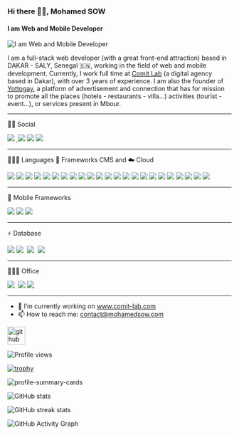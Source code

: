 ### Hi there 👋🏽, Mohamed SOW
#### I am Web and Mobile Developer
![I am Web and Mobile Developer](https://arturssmirnovs.github.io/github-profile-readme-generator/images/banner.png)

I am a full-stack web developer (with a great front-end attraction) based in DAKAR - SALY, Senegal 🇸🇳, working in the field of web and mobile development. Currently, I work full time at [Comit Lab](wwww.comit-lab.com) (a digital agency based in Dakar), with over 3 years of experience. I am also the founder of [Yottogay](wwww.yotto-gay.com), a platform of advertisement and connection that has for mission to promote all the places (hotels - restaurants - villa...) activities (tourist - event...), or services present in Mbour.
 
---

🤝🏽 Social 

<a href="https://www.linkedin.com/in/mohamed-sow-833858156/"><img src='https://img.shields.io/badge/LinkedIn-0077B5?style=for-the-badge&logo=linkedin&logoColor=white'></a> <a href="https://twitter.com/sowmohamed96"><img src=''> <img src='https://img.shields.io/badge/Twitter-1DA1F2?style=for-the-badge&logo=twitter&logoColor=white'></a> <a href="https://www.facebook.com/profile.php?id=100021445321859"><img src='https://img.shields.io/badge/Facebook-1877F2?style=for-the-badge&logo=facebook&logoColor=white'></a> <a href="https://wa.me/+221781756385"><img src='https://img.shields.io/badge/WhatsApp-25D366?style=for-the-badge&logo=whatsapp&logoColor=white'></a>
   
---

👨🏽‍💻 Languages 🚀 Frameworks CMS and ☁️ Cloud 

<img src='https://img.shields.io/badge/C-00599C?style=for-the-badge&logo=c&logoColor=white'> <img src='https://img.shields.io/badge/HTML5-E34F26?style=for-the-badge&logo=html5&logoColor=white'> <img src='https://img.shields.io/badge/CSS3-1572B6?style=for-the-badge&logo=css3&logoColor=white'> <img src='https://img.shields.io/badge/JavaScript-323330?style=for-the-badge&logo=javascript&logoColor=F7DF1E'> <img src='https://img.shields.io/badge/json-5E5C5C?style=for-the-badge&logo=json&logoColor=white'> <img src='https://img.shields.io/badge/PHP-777BB4?style=for-the-badge&logo=php&logoColor=white'> <img src='https://img.shields.io/badge/Python-FFD43B?style=for-the-badge&logo=python&logoColor=blue'> <img src='https://img.shields.io/badge/TypeScript-007ACC?style=for-the-badge&logo=typescript&logoColor=white'> <img src='https://img.shields.io/badge/Wordpress-21759B?style=for-the-badge&logo=wordpress&logoColor=white'> <img src='https://img.shields.io/badge/Digital_Ocean-0080FF?style=for-the-badge&logo=DigitalOcean&logoColor=white'> <img src='https://img.shields.io/badge/Heroku-430098?style=for-the-badge&logo=heroku&logoColor=white https://img.shields.io/badge/Amp-000?style=for-the-badge&logo=amp&logoColor=005AF0'> <img src='https://img.shields.io/badge/Angular-DD0031?style=for-the-badge&logo=angular&logoColor=white'> <img src='https://img.shields.io/badge/React-20232A?style=for-the-badge&logo=react&logoColor=61DAFB'> <img src='https://img.shields.io/badge/Node.js-339933?style=for-the-badge&logo=nodedotjs&logoColor=white'> <img src='https://img.shields.io/badge/Django-092E20?style=for-the-badge&logo=django&logoColor=green'> <img src='https://img.shields.io/badge/Express.js-000000?style=for-the-badge&logo=express&logoColor=white'> <img src='https://img.shields.io/badge/Laravel-FF2D20?style=for-the-badge&logo=laravel&logoColor=white'> <img src='https://img.shields.io/badge/npm-CB3837?style=for-the-badge&logo=npm&logoColor=white'> <img src='https://img.shields.io/badge/Yarn-2C8EBB?style=for-the-badge&logo=yarn&logoColor=white'> <img src='https://img.shields.io/badge/jQuery-0769AD?style=for-the-badge&logo=jquery&logoColor=white'> <img src='https://img.shields.io/badge/ThreeJs-black?style=for-the-badge&logo=three.js&logoColor=white'> <img src='https://img.shields.io/badge/Sass-CC6699?style=for-the-badge&logo=sass&logoColor=white'> <img src='https://img.shields.io/badge/Bootstrap-563D7C?style=for-the-badge&logo=bootstrap&logoColor=white'> 
            
---

📱 Mobile Frameworks 

 <img src='https://img.shields.io/badge/Cordova-35434F?style=for-the-badge&logo=apache-cordova&logoColor=E8E8E8'> <img src='https://img.shields.io/badge/Ionic-3880FF?style=for-the-badge&logo=ionic&logoColor=white'>  <img src='https://img.shields.io/badge/React_Native-20232A?style=for-the-badge&logo=react&logoColor=61DAFB'> 
   
---

⚡ Database  

<img src='https://img.shields.io/badge/firebase-ffca28?style=for-the-badge&logo=firebase&logoColor=black'>  <img src='https://img.shields.io/badge/MongoDB-4EA94B?style=for-the-badge&logo=mongodb&logoColor=white'> <img src=''> <img src='https://img.shields.io/badge/MySQL-005C84?style=for-the-badge&logo=mysql&logoColor=white'>  <img src=''> <img src='https://img.shields.io/badge/PostgreSQL-316192?style=for-the-badge&logo=postgresql&logoColor=white'>
     
---

👨🏾‍💻 Office 

<img src='https://img.shields.io/badge/Miro-050038?style=for-the-badge&logo=Miro&logoColor=white'> <img src=''> <img src='https://img.shields.io/badge/Notion-000000?style=for-the-badge&logo=notion&logoColor=white'> <img src='https://img.shields.io/badge/Trello-0052CC?style=for-the-badge&logo=trello&logoColor=white'>  

---

- 🔭 I’m currently working on www.comit-lab.com 
- 📫 How to reach me: contact@mohamedsow.com 


[<img src='https://cdn.jsdelivr.net/npm/simple-icons@3.0.1/icons/github.svg' alt='github' height='40'>](https://github.com/schalcke)  

![Profile views](https://gpvc.arturio.dev/schalcke)  

[![trophy](https://github-profile-trophy.vercel.app/?username=schalcke)](https://github.com/ryo-ma/github-profile-trophy) 

![profile-summary-cards](https://github-profile-summary-cards.vercel.app/api/cards/profile-details?username=schalcke)

![GitHub stats](https://github-readme-stats.vercel.app/api?username=schalcke&show_icons=true)  

![GitHub streak stats](https://github-readme-streak-stats.herokuapp.com/?user=schalcke)  

![GitHub Activity Graph](https://activity-graph.herokuapp.com/graph?username=schalcke)  

